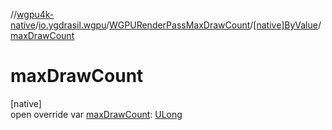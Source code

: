 //[wgpu4k-native](../../../../index.md)/[io.ygdrasil.wgpu](../../index.md)/[WGPURenderPassMaxDrawCount](../index.md)/[[native]ByValue](index.md)/[maxDrawCount](max-draw-count.md)

# maxDrawCount

[native]\
open override var [maxDrawCount](max-draw-count.md): [ULong](https://kotlinlang.org/api/core/kotlin-stdlib/kotlin/-u-long/index.html)